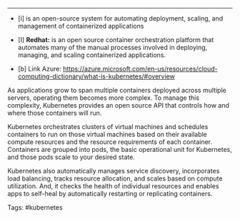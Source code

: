 ***
- [i] is an open-source system for automating deployment, scaling, and management of containerized applications

- [I] **Redhat:**  is an open source container orchestration platform that automates many of the manual processes involved in deploying, managing, and scaling containerized applications.

- [b] Link Azure: https://azure.microsoft.com/en-us/resources/cloud-computing-dictionary/what-is-kubernetes/#overview
      
As applications grow to span multiple containers deployed across multiple servers, operating them becomes more complex. To manage this complexity, Kubernetes provides an open source API that controls how and where those containers will run.

Kubernetes orchestrates clusters of virtual machines and schedules containers to run on those virtual machines based on their available compute resources and the resource requirements of each container. Containers are grouped into pods, the basic operational unit for Kubernetes, and those pods scale to your desired state.

Kubernetes also automatically manages service discovery, incorporates load balancing, tracks resource allocation, and scales based on compute utilization. And, it checks the health of individual resources and enables apps to self-heal by automatically restarting or replicating containers.


Tags: #kubernetes